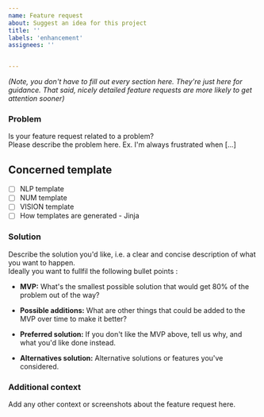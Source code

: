 ```yaml
---
name: Feature request
about: Suggest an idea for this project
title: ''
labels: 'enhancement'
assignees: ''


---
```


_(Note, you don't have to fill out every section here. They're just here for guidance. That said, nicely detailed feature requests are more likely to get attention sooner)_

### Problem

Is your feature request related to a problem?  
Please describe the problem here. Ex. I'm always frustrated when [...]

## Concerned template

  - [ ] NLP template
  - [ ] NUM template
  - [ ] VISION template
  - [ ] How templates are generated - Jinja

### Solution

Describe the solution you'd like, i.e. a clear and concise description of what you want to happen.  
Ideally you want to fullfil the following bullet points :

- **MVP:** What's the smallest possible solution that would get 80% of the problem out of the way?

- **Possible additions:** What are other things that could be added to the MVP over time to make it better?

- **Preferred solution:** If you don't like the MVP above, tell us why, and what you'd like done instead.

- **Alternatives solution:** Alternative solutions or features you've considered.


### Additional context

Add any other context or screenshots about the feature request here.
